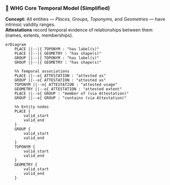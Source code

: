 ### 🧭 WHG Core Temporal Model (Simplified)

**Concept:**
All entities — *Places, Groups, Toponyms,* and *Geometries* — have intrinsic validity ranges.  
**Attestations** record temporal evidence of relationships between them (names, extents, memberships).

```{mermaid}
erDiagram
    PLACE ||--|{ TOPONYM : "has label(s)"
    PLACE ||--|{ GEOMETRY : "has shape(s)"
    GROUP ||--|{ TOPONYM : "has label(s)"
    GROUP ||--|{ GEOMETRY : "has shape(s)"

    %% Temporal associations
    PLACE ||--o{ ATTESTATION : "attested as"
    GROUP ||--o{ ATTESTATION : "attested as"
    TOPONYM ||--o{ ATTESTATION : "attested usage"
    GEOMETRY ||--o{ ATTESTATION : "attested extent"
    PLACE ||--o{ GROUP : "member of (via Attestation)"
    GROUP ||--o{ GROUP : "contains (via Attestation)"

    %% Entity nodes
    PLACE {
        valid_start
        valid_end
    }
    GROUP {
        valid_start
        valid_end
    }
    TOPONYM {
        valid_start
        valid_end
    }
    GEOMETRY {
        valid_start
        valid_end
    }
```